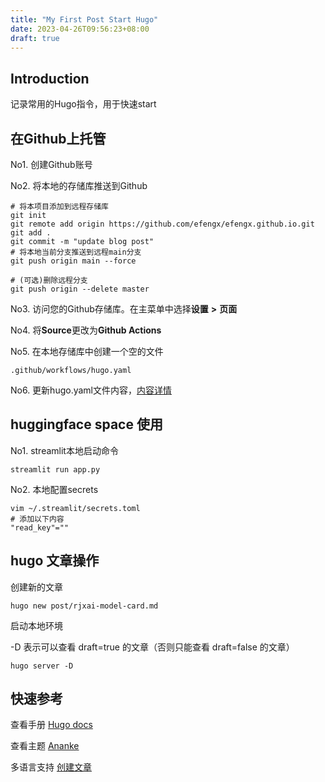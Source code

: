 ```yaml
---
title: "My First Post Start Hugo"
date: 2023-04-26T09:56:23+08:00
draft: true
---
```

## Introduction

记录常用的Hugo指令，用于快速start

<!--more-->

## 在Github上托管

No1. 创建Github账号

No2. 将本地的存储库推送到Github

```base
# 将本项目添加到远程存储库
git init
git remote add origin https://github.com/efengx/efengx.github.io.git
git add .
git commit -m "update blog post"
# 将本地当前分支推送到远程main分支
git push origin main --force

# (可选)删除远程分支
git push origin --delete master
```

No3. 访问您的Github存储库。在主菜单中选择**设置** **>** **页面**

No4. 将**Source**更改为**Github Actions**

No5. 在本地存储库中创建一个空的文件

```base
.github/workflows/hugo.yaml
```

No6. 更新hugo.yaml文件内容，[内容详情](https://gohugo.io/hosting-and-deployment/hosting-on-github/)

## huggingface space 使用

No1. streamlit本地启动命令

```base
streamlit run app.py
```

No2. 本地配置secrets

```
vim ~/.streamlit/secrets.toml
# 添加以下内容
"read_key"=""
```

## hugo 文章操作

创建新的文章

```base
hugo new post/rjxai-model-card.md
```

启动本地环境

-D 表示可以查看 draft=true 的文章（否则只能查看 draft=false 的文章）

```base
hugo server -D 
```

## 快速参考

查看手册 [Hugo docs](https://gohugo.io/getting-started/quick-start "start hugo")

查看主题 [Ananke](https://github.com/theNewDynamic/gohugo-theme-ananke "github")

多语言支持 [创建文章](https://gohugo.io/content-management/multilingual/)
